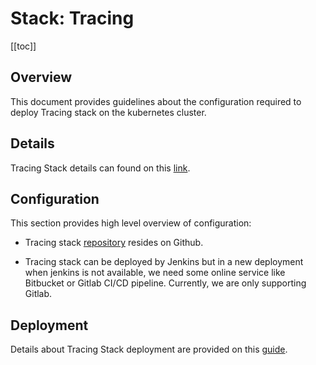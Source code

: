 # Stack: Tracing

[[toc]]

## Overview
This document provides guidelines about the configuration required to deploy Tracing stack on the kubernetes cluster.

## Details
Tracing Stack details can found on this [link](http://127.0.0.1:8080/content/tools/tracing/istio/developer-documentation.html).

## Configuration

This section provides high level overview of configuration: 

* Tracing stack [repository](https://github.com/stakater/StakaterKubeHelmTracing) resides on Github.

* Tracing stack can be deployed by Jenkins but in a new deployment when jenkins is not available, we need some online service like Bitbucket or Gitlab CI/CD pipeline. Currently, we are only supporting Gitlab.

## Deployment

Details about Tracing Stack deployment are provided on this [guide](/content/processes/bootstrapping/deploying-stakater-stacks.html).


